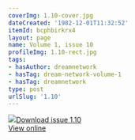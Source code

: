 ```yaml
---
coverImg: 1.10-cover.jpg
dateCreated: '1982-12-01T11:32:52'
itemId: bcphbirkrx4
layout: page
name: Volume 1, issue 10
profileImg: 1.10-rect.jpg
tags:
- hasAuthor: dreamnetwork
- hasTag: dream-network-volume-1
- hasTag: dreamnetwork
type: post
urlSlug: '1.10'
---
```

<img class="card-journal-img" src="../images/1.10-rect.jpg"/><a href="../files/pdfs/Volume_1/1.10_Fusion_Volume_1_No._10_of_The_Dream_Network_Bulletin.pdf" download="">Download issue 1.10</a><br><a href="../files/pdfs/Volume_1/1.10_Fusion_Volume_1_No._10_of_The_Dream_Network_Bulletin.pdf">View online</a>